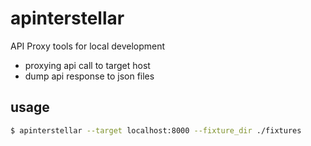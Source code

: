 # apinterstellar

API Proxy tools for local development

- proxying api call to target host
- dump api response to json files

## usage

```sh
$ apinterstellar --target localhost:8000 --fixture_dir ./fixtures
```